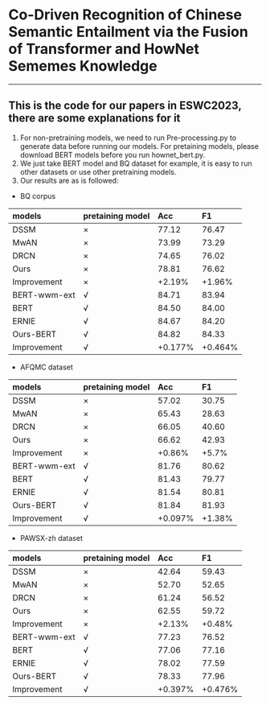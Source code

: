 # Co-Driven Recognition of Chinese Semantic Entailment via the Fusion of Transformer and HowNet Sememes Knowledge

---
 This is the code for our papers in ESWC2023, there are some explanations for it
---
1. For non-pretraining models, we need to run Pre-processing.py to generate data before running our models. For pretaining models, please download BERT models before you run hownet_bert.py.
2. We just take BERT model and BQ dataset for example, it is easy to run other datasets or use other pretraining models.
3. Our results are as is followed:

- BQ corpus

| models   |    pretaining model   | Acc       |F1        |
| :------- | :-------------------- |:----------|:---------|
| DSSM            | × |     77.12       |     76.47       |
| MwAN            | × |      73.99      |    73.29        |
| DRCN            | × |      74.65      |       76.02     |
| Ours            | × |     78.81       |     76.62       |
| Improvement     | × |     +2.19%      |     +1.96%      |
| BERT-wwm-ext    | √ |      84.71      |     83.94       |
| BERT            | √ |       84.50     |      84.00      |
| ERNIE           | √ |       84.67     |      84.20      |
| Ours-BERT       | √ |      84.82      |      84.33      |
| Improvement     | √ |     +0.177%     |     +0.464%     |





- AFQMC dataset

| models   |    pretaining model   | Acc       |F1        |
| :------- | :-------------------- |:----------|:---------|
| DSSM            | × |     57.02       |     30.75       |
| MwAN            | × |      65.43      |    28.63       |
| DRCN            | × |      66.05      |       40.60     |
| Ours            | × |     66.62       |     42.93       |
| Improvement     | × |     +0.86%       |     +5.7%       |
| BERT-wwm-ext    | √ |      81.76      |     80.62       |
| BERT            | √ |       81.43     |      79.77      |
| ERNIE           | √ |       81.54     |      80.81      |
| Ours-BERT       | √ |      81.84      |      81.93      |
| Improvement     | √ |     +0.097%     |     +1.38%     |


- PAWSX-zh dataset

| models   |    pretaining model   | Acc       |F1        |
| :------- | :-------------------- |:----------|:---------|
| DSSM            | × |     42.64       |     59.43      |
| MwAN            | × |      52.70      |    52.65       |
| DRCN            | × |      61.24      |       56.52     |
| Ours            | × |     62.55       |     59.72       |
| Improvement     | × |     +2.13%       |     +0.48%       |
| BERT-wwm-ext    | √ |      77.23      |     76.52       |
| BERT            | √ |       77.06     |      77.16      |
| ERNIE           | √ |       78.02     |      77.59      |
| Ours-BERT       | √ |      78.33      |      77.96      |
| Improvement     | √ |     +0.397%     |     +0.476%     |